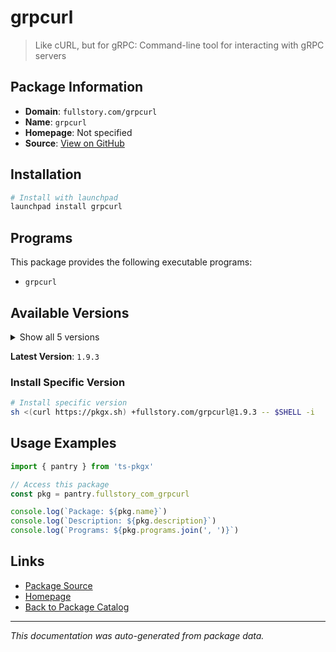 # grpcurl

> Like cURL, but for gRPC: Command-line tool for interacting with gRPC servers

## Package Information

- **Domain**: `fullstory.com/grpcurl`
- **Name**: `grpcurl`
- **Homepage**: Not specified
- **Source**: [View on GitHub](https://github.com/pkgxdev/pantry/tree/main/projects/fullstory.com/grpcurl/package.yml)

## Installation

```bash
# Install with launchpad
launchpad install grpcurl
```

## Programs

This package provides the following executable programs:

- `grpcurl`

## Available Versions

<details>
<summary>Show all 5 versions</summary>

- `1.9.3`, `1.9.2`, `1.9.1`, `1.9.0`, `1.8.9`

</details>

**Latest Version**: `1.9.3`

### Install Specific Version

```bash
# Install specific version
sh <(curl https://pkgx.sh) +fullstory.com/grpcurl@1.9.3 -- $SHELL -i
```

## Usage Examples

```typescript
import { pantry } from 'ts-pkgx'

// Access this package
const pkg = pantry.fullstory_com_grpcurl

console.log(`Package: ${pkg.name}`)
console.log(`Description: ${pkg.description}`)
console.log(`Programs: ${pkg.programs.join(', ')}`)
```

## Links

- [Package Source](https://github.com/pkgxdev/pantry/tree/main/projects/fullstory.com/grpcurl/package.yml)
- [Homepage](#)
- [Back to Package Catalog](../package-catalog.md)

---

*This documentation was auto-generated from package data.*
